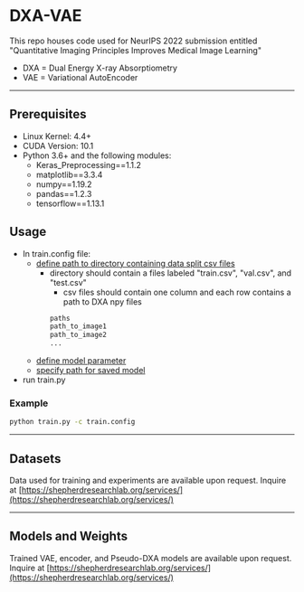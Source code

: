 # DXA-VAE

This repo houses code used for NeurIPS 2022 submission entitled "Quantitative Imaging Principles Improves Medical Image Learning"

- DXA = Dual Energy X-ray Absorptiometry
- VAE = Variational AutoEncoder

---

## Prerequisites

- Linux Kernel: 4.4+
- CUDA Version: 10.1
- Python 3.6+ and the following modules:
  - Keras_Preprocessing==1.1.2
  -  matplotlib==3.3.4
  -  numpy==1.19.2
  -  pandas==1.2.3
  -  tensorflow==1.13.1

## Usage

- In train.config file:
  - [define path to directory containing data split csv files](https://github.com/LambertLeong/DXA-VAE/blob/9b898fc9866704727b34771c368c8f9cc44771d0/train.config#L33)  
    - directory should contain a files labeled "train.csv", "val.csv", and "test.csv"
      - csv files should contain one column and each row contains a path to DXA npy files
      ```sh
      paths
      path_to_image1
      path_to_image2
      ...
      ```
  - [define model parameter](https://github.com/LambertLeong/DXA-VAE/blob/9b898fc9866704727b34771c368c8f9cc44771d0/train.config#L1-L30)
  - [specify path for saved model](https://github.com/LambertLeong/DXA-VAE/blob/9b898fc9866704727b34771c368c8f9cc44771d0/train.config#L8)
- run train.py

### Example
```sh
python train.py -c train.config
```
---
## Datasets

Data used for training and experiments are available upon request. Inquire at
[https://shepherdresearchlab.org/services/](https://shepherdresearchlab.org/services/)

---
## Models and Weights

Trained VAE, encoder, and Pseudo-DXA models are available upon request. Inquire at
[https://shepherdresearchlab.org/services/](https://shepherdresearchlab.org/services/)
